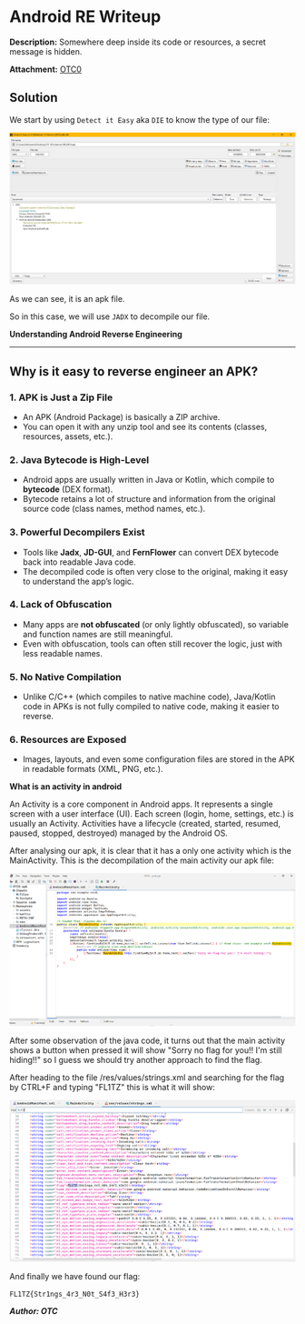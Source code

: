# Android RE Writeup
**Description:**
Somewhere deep inside its code or resources, a secret message is hidden.

**Attachment:**
[OTC0](../Files/OTC0.apk)

## Solution

We start by using `Detect it Easy` aka `DIE` to know the type of our file:

![apk](../Ressources/apk.png)

As we can see, it is an apk file.

So in this case, we will use `JADX` to decompile our file.

**Understanding Android Reverse Engineering**


---

## **Why is it easy to reverse engineer an APK?**

### 1. **APK is Just a Zip File**
- An APK (Android Package) is basically a ZIP archive.
- You can open it with any unzip tool and see its contents (classes, resources, assets, etc.).

### 2. **Java Bytecode is High-Level**
- Android apps are usually written in Java or Kotlin, which compile to **bytecode** (DEX format).
- Bytecode retains a lot of structure and information from the original source code (class names, method names, etc.).

### 3. **Powerful Decompilers Exist**
- Tools like **Jadx**, **JD-GUI**, and **FernFlower** can convert DEX bytecode back into readable Java code.
- The decompiled code is often very close to the original, making it easy to understand the app’s logic.

### 4. **Lack of Obfuscation**
- Many apps are **not obfuscated** (or only lightly obfuscated), so variable and function names are still meaningful.
- Even with obfuscation, tools can often still recover the logic, just with less readable names.

### 5. **No Native Compilation**
- Unlike C/C++ (which compiles to native machine code), Java/Kotlin code in APKs is not fully compiled to native code, making it easier to reverse.

### 6. **Resources are Exposed**
- Images, layouts, and even some configuration files are stored in the APK in readable formats (XML, PNG, etc.).

**What is an activity in android**

An Activity is a core component in Android apps.
It represents a single screen with a user interface (UI).
Each screen (login, home, settings, etc.) is usually an Activity.
Activities have a lifecycle (created, started, resumed, paused, stopped, destroyed) managed by the Android OS.

After analysing our apk, it is clear that it has a only one activity which is the MainActivity. This is the decompilation of the main activity our apk file:

![apk1](../Ressources/apk1.png)

After some observation of the java code, it turns out that the main activity shows a button when pressed it will show "Sorry no flag for you!! I'm still hiding!!" so I guess we should try another approach to find the flag.

After heading to the file /res/values/strings.xml and searching for the flag by CTRL+F and typing "FL1TZ" this is what it will show:

![apk3](../Ressources/apk3.png)

And finally we have found our flag:

    FL1TZ{Str1ngs_4r3_N0t_S4f3_H3r3}

***Author: OTC***